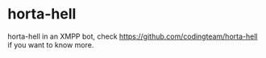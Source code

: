 # horta-hell

horta-hell in an XMPP bot, check https://github.com/codingteam/horta-hell if you want to know more.

